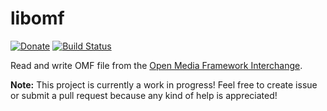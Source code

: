 # libomf

[![Donate](https://liberapay.com/assets/widgets/donate.svg)](https://liberapay.com/martindelille/donate)
[![Build Status](https://travis-ci.org/MartinDelille/signal-qt.svg?branch=master)](https://travis-ci.org/MartinDelille/signal-qt)

Read and write OMF file from the [Open Media Framework Interchange](https://en.wikipedia.org/wiki/Open_Media_Framework_Interchange).

**Note:** This project is currently a work in progress! Feel free to create issue or submit a pull request because any kind of help is appreciated!
